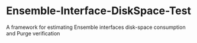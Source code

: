 # Ensemble-Interface-DiskSpace-Test
A framework for estimating Ensemble interfaces disk-space consumption and Purge verification
